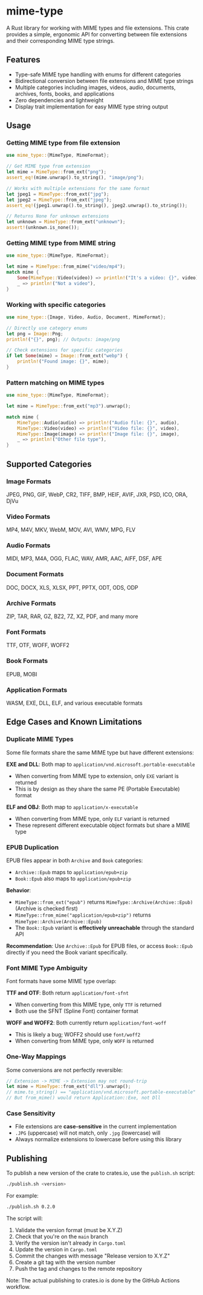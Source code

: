 # mime-type

A Rust library for working with MIME types and file extensions. This crate provides a simple, ergonomic API for converting between file extensions and their corresponding MIME type strings.

## Features

- Type-safe MIME type handling with enums for different categories
- Bidirectional conversion between file extensions and MIME type strings
- Multiple categories including images, videos, audio, documents, archives, fonts, books, and applications
- Zero dependencies and lightweight
- Display trait implementation for easy MIME type string output

## Usage

### Getting MIME type from file extension

```rust
use mime_type::{MimeType, MimeFormat};

// Get MIME type from extension
let mime = MimeType::from_ext("png");
assert_eq!(mime.unwrap().to_string(), "image/png");

// Works with multiple extensions for the same format
let jpeg1 = MimeType::from_ext("jpg");
let jpeg2 = MimeType::from_ext("jpeg");
assert_eq!(jpeg1.unwrap().to_string(), jpeg2.unwrap().to_string());

// Returns None for unknown extensions
let unknown = MimeType::from_ext("unknown");
assert!(unknown.is_none());
```

### Getting MIME type from MIME string

```rust
use mime_type::{MimeType, MimeFormat};

let mime = MimeType::from_mime("video/mp4");
match mime {
    Some(MimeType::Video(video)) => println!("It's a video: {}", video),
    _ => println!("Not a video"),
}
```

### Working with specific categories

```rust
use mime_type::{Image, Video, Audio, Document, MimeFormat};

// Directly use category enums
let png = Image::Png;
println!("{}", png); // Outputs: image/png

// Check extensions for specific categories
if let Some(mime) = Image::from_ext("webp") {
    println!("Found image: {}", mime);
}
```

### Pattern matching on MIME types

```rust
use mime_type::{MimeType, MimeFormat};

let mime = MimeType::from_ext("mp3").unwrap();

match mime {
    MimeType::Audio(audio) => println!("Audio file: {}", audio),
    MimeType::Video(video) => println!("Video file: {}", video),
    MimeType::Image(image) => println!("Image file: {}", image),
    _ => println!("Other file type"),
}
```

## Supported Categories

### Image Formats
JPEG, PNG, GIF, WebP, CR2, TIFF, BMP, HEIF, AVIF, JXR, PSD, ICO, ORA, DjVu

### Video Formats
MP4, M4V, MKV, WebM, MOV, AVI, WMV, MPG, FLV

### Audio Formats
MIDI, MP3, M4A, OGG, FLAC, WAV, AMR, AAC, AIFF, DSF, APE

### Document Formats
DOC, DOCX, XLS, XLSX, PPT, PPTX, ODT, ODS, ODP

### Archive Formats
ZIP, TAR, RAR, GZ, BZ2, 7Z, XZ, PDF, and many more

### Font Formats
TTF, OTF, WOFF, WOFF2

### Book Formats
EPUB, MOBI

### Application Formats
WASM, EXE, DLL, ELF, and various executable formats

## Edge Cases and Known Limitations

### Duplicate MIME Types

Some file formats share the same MIME type but have different extensions:

**EXE and DLL**: Both map to `application/vnd.microsoft.portable-executable`
- When converting from MIME type to extension, only `EXE` variant is returned
- This is by design as they share the same PE (Portable Executable) format

**ELF and OBJ**: Both map to `application/x-executable`
- When converting from MIME type, only `ELF` variant is returned
- These represent different executable object formats but share a MIME type

### EPUB Duplication

EPUB files appear in both `Archive` and `Book` categories:

- `Archive::Epub` maps to `application/epub+zip`
- `Book::Epub` also maps to `application/epub+zip`

**Behavior**:
- `MimeType::from_ext("epub")` returns `MimeType::Archive(Archive::Epub)` (Archive is checked first)
- `MimeType::from_mime("application/epub+zip")` returns `MimeType::Archive(Archive::Epub)`
- The `Book::Epub` variant is **effectively unreachable** through the standard API

**Recommendation**: Use `Archive::Epub` for EPUB files, or access `Book::Epub` directly if you need the Book variant specifically.

### Font MIME Type Ambiguity

Font formats have some MIME type overlap:

**TTF and OTF**: Both return `application/font-sfnt`
- When converting from this MIME type, only `TTF` is returned
- Both use the SFNT (Spline Font) container format

**WOFF and WOFF2**: Both currently return `application/font-woff`
- This is likely a bug; WOFF2 should use `font/woff2`
- When converting from MIME type, only `WOFF` is returned

### One-Way Mappings

Some conversions are not perfectly reversible:

```rust
// Extension -> MIME -> Extension may not round-trip
let mime = MimeType::from_ext("dll").unwrap();
// mime.to_string() == "application/vnd.microsoft.portable-executable"
// But from_mime() would return Application::Exe, not Dll
```

### Case Sensitivity

- File extensions are **case-sensitive** in the current implementation
- `.JPG` (uppercase) will not match, only `.jpg` (lowercase) will
- Always normalize extensions to lowercase before using this library

## Publishing

To publish a new version of the crate to crates.io, use the `publish.sh` script:

```bash
./publish.sh <version>
```

For example:

```bash
./publish.sh 0.2.0
```

The script will:
1. Validate the version format (must be X.Y.Z)
2. Check that you're on the `main` branch
3. Verify the version isn't already in `Cargo.toml`
4. Update the version in `Cargo.toml`
5. Commit the changes with message "Release version to X.Y.Z"
6. Create a git tag with the version number
7. Push the tag and changes to the remote repository

Note: The actual publishing to crates.io is done by the GitHub Actions workflow.

